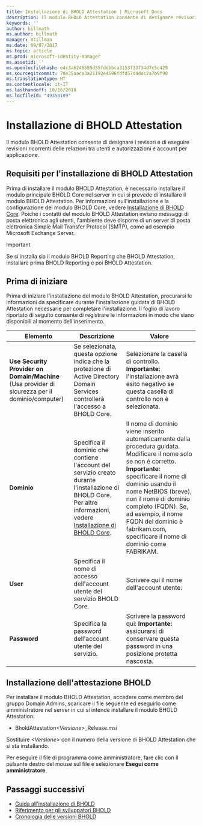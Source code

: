 ```yaml
---
title: Installazione di BHOLD Attestation | Microsoft Docs
description: Il modulo BHOLD Attestation consente di designare revisori e di eseguire revisioni
keywords: ''
author: billmath
ms.author: billmath
manager: mtillman
ms.date: 09/07/2017
ms.topic: article
ms.prod: microsoft-identity-manager
ms.assetid: ''
ms.openlocfilehash: e4c3a6248585d55fddbbca3153f33734d7c5c429
ms.sourcegitcommit: 7de35aaca3a21192e4696fdfd57d4dac2a7b9f90
ms.translationtype: HT
ms.contentlocale: it-IT
ms.lasthandoff: 10/16/2018
ms.locfileid: "49358109"
---
```

# <a name="bhold-attestation-installation"></a>Installazione di BHOLD Attestation

Il modulo BHOLD Attestation consente di designare i revisori e di eseguire revisioni ricorrenti delle relazioni tra utenti e autorizzazioni e account per applicazione.

## <a name="bhold-attestation-installation-requirements"></a>Requisiti per l'installazione di BHOLD Attestation

Prima di installare il modulo BHOLD Attestation, è necessario installare il modulo principale BHOLD Core nel server in cui si prevede di installare il modulo BHOLD Attestation. Per informazioni sull'installazione e la configurazione del modulo BHOLD Core, vedere [Installazione di BHOLD Core](https://technet.microsoft.com/library/jj134095(v=ws.10).aspx). Poiché i contatti del modulo BHOLD Attestation inviano messaggi di posta elettronica agli utenti, l'ambiente deve disporre di un server di posta elettronica Simple Mail Transfer Protocol (SMTP), come ad esempio Microsoft Exchange Server.

> [!IMPORTANT]
> Se si installa sia il modulo BHOLD Reporting che BHOLD Attestation, installare prima BHOLD Reporting e poi BHOLD Attestation.

## <a name="before-you-begin"></a>Prima di iniziare

Prima di iniziare l'installazione del modulo BHOLD Attestation, procurarsi le informazioni da specificare durante l'installazione guidata di BHOLD Attestation necessarie per completare l'installazione. Il foglio di lavoro riportato di seguito consente di registrare le informazioni in modo che siano disponibili al momento dell'inserimento.

| **Elemento**                                    | **Descrizione**                                                                                                                                                                                                           | **Valore**                                                                                                                                                                                                                                                                                                            |
|---------------------------------------------|---------------------------------------------------------------------------------------------------------------------------------------------------------------------------------------------------------------------------|----------------------------------------------------------------------------------------------------------------------------------------------------------------------------------------------------------------------------------------------------------------------------------------------------------------------|
| **Use Security Provider on Domain/Machine** (Usa provider di sicurezza per il dominio/computer) | Se selezionata, questa opzione indica che la protezione di Active Directory Domain Services controllerà l'accesso a BHOLD Core.                                                                                                                | Selezionare la casella di controllo. **Importante:** l'installazione avrà esito negativo se questa casella di controllo non è selezionata.                                                                                                                                                                                                                   |
| **Dominio**                                  | Specifica il dominio che contiene l'account del servizio creato durante l'installazione di BHOLD Core. Per altre informazioni, vedere [Installazione di BHOLD Core](https://technet.microsoft.com/library/jj134095(v=ws.10).aspx). | Il nome di dominio viene inserito automaticamente dalla procedura guidata. Modificare il nome solo se non è corretto. **Importante:** specificare il nome di dominio usando il nome NetBIOS (breve), non il nome di dominio completo (FQDN). Se, ad esempio, il nome FQDN del dominio è fabrikam.com, specificare il nome di dominio come FABRIKAM. |
| **User**                                    | Specifica il nome di accesso dell'account utente del servizio BHOLD Core.                                                                                                                                                          | Scrivere qui il nome dell'account utente:                                                                                                                                                                                                                                                                                    |
| **Password**                                | Specifica la password dell'account utente del servizio.                                                                                                                                                                       | Scrivere la password qui: **Importante:** assicurarsi di conservare questa password in una posizione protetta nascosta.                                                                                                                                                                                                                  |

## <a name="bhold-attestation-installation"></a>Installazione dell'attestazione BHOLD

Per installare il modulo BHOLD Attestation, accedere come membro del gruppo Domain Admins, scaricare il file seguente ed eseguirlo come amministratore nel server in cui si intende installare il modulo BHOLD Attestation:

- BholdAttestation<em>\<Versione\></em>\_Release.msi

Sostituire *\<Versione\>* con il numero della versione di BHOLD Attestation che si sta installando.

Per eseguire il file di programma come amministratore, fare clic con il pulsante destro del mouse sul file e selezionare **Esegui come amministratore**.

## <a name="next-steps"></a>Passaggi successivi

- [Guida all'installazione di BHOLD](bhold-installation-guide.md)
- [Riferimento per gli sviluppatori BHOLD](../reference/mim2016-bhold-developer-reference.md)
- [Cronologia delle versioni BHOLD](../reference/version-bhold-history.md)
